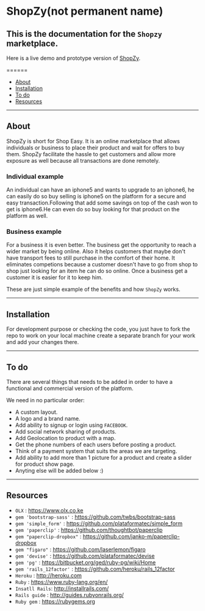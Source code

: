 ShopZy(not permanent name)
==========================

## This is the documentation for the `Shopzy` marketplace.

Here is a live demo and prototype version of [ShopZy](https://shopzy1.herokuapp.com).

======

- [About](#about)
- [Installation](#how-to-open)
- [To do](#to-do)
- [Resources](#resources)

---

About
-----

ShopZy is short for Shop Easy. It is an online marketplace that allows individuals or business to place their product and wait for offers to buy them.
ShopZy facilitate the hassle to get customers and allow more exposure as well because all transactions are done remotely.

### Individual example
An individual can have an iphone5 and wants to upgrade to an iphone6, he can easily do so buy selling is iphone5 on the platform for a secure and easy transaction.Following that add some savings on top of the cash won to get is iphone6.He can even do so buy looking for that product on the platform as well.

### Business example
For a business it is even better. The business get the opportunity to reach a wider market by being online. Also it helps customers that maybe don't have transport fees to still purchase in the comfort of their home. It eliminates competions because a customer doesn't have to go from shop to shop just looking for an item he can do so online. Once a business get a customer it is easier for it to keep him.

These are just simple example of the benefits and how `ShopZy` works.

---

Installation
------------

For development purpose or checking the code, you just have to fork the repo to work on your local machine create a separate branch for your work and add your changes there.

---

To do
-----

There are several things that needs to be added in order to have a functional and commercial version of the platform.

We need in no particular order:

- A custom layout.
- A logo and a brand name.
- Add ability to signup or login using `FACEBOOK`.
- Add social network sharing of products.
- Add Geolocation to product with a map.
- Get the phone numbers of each users before posting a product.
- Think of a payment system that suits the areas we are targeting.
- Add ability to add more than 1 picture for a product and create a slider for product show page.
- Anyting else will be added below :)

---

Resources
---------
- `OLX` : https://www.olx.co.ke
- `gem 'bootstrap-sass'` : https://github.com/twbs/bootstrap-sass
- `gem 'simple_form'` : https://github.com/plataformatec/simple_form
- `gem 'paperclip'` : https://github.com/thoughtbot/paperclip
- `gem "paperclip-dropbox"` : https://github.com/janko-m/paperclip-dropbox
- `gem "figaro"` : https://github.com/laserlemon/figaro
- `gem 'devise'` : https://github.com/plataformatec/devise
- `gem 'pg'` : https://bitbucket.org/ged/ruby-pg/wiki/Home
- `gem 'rails_12factor'` : https://github.com/heroku/rails_12factor
- `Heroku` : http://heroku.com
- `Ruby` : https://www.ruby-lang.org/en/
- `Insatll Rails`: http://installrails.com/
- `Rails guide` : http://guides.rubyonrails.org/
- `Ruby gem` : https://rubygems.org

